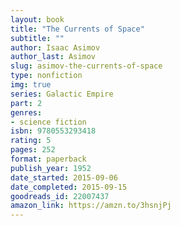 ```yaml
---
layout: book
title: "The Currents of Space"
subtitle: ""
author: Isaac Asimov
author_last: Asimov
slug: asimov-the-currents-of-space
type: nonfiction
img: true
series: Galactic Empire
part: 2
genres:
- science fiction
isbn: 9780553293418
rating: 5
pages: 252
format: paperback
publish_year: 1952
date_started: 2015-09-06
date_completed: 2015-09-15
goodreads_id: 22007437
amazon_link: https://amzn.to/3hsnjPj
---
```

